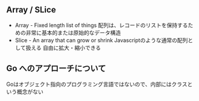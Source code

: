 ## Array / SLice

- Array - Fixed length list of things
  配列は、レコードのリストを保持するための非常に基本的または原始的なデータ構造
  　
- Slice - An array that can grow or shrink
  Javascriptのような通常の配列として扱える
  自由に拡大・縮小できる
  

## Go へのアプローチについて
Goはオブジェクト指向のプログラミング言語ではないので、内部にはクラスという概念がない